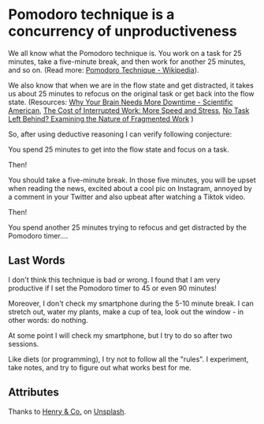 # Pomodoro technique is a concurrency of unproductiveness

We all know what the Pomodoro technique is. You work on a task for 25 minutes, take a five-minute break, and then work for another 25 minutes, and so on. (Read more: [Pomodoro Technique - Wikipedia](https://en.wikipedia.org/wiki/Pomodoro_Technique)).

We also know that when we are in the flow state and get distracted, it takes us about 25 minutes to refocus on the original task or get back into the flow state.
(Resources: [Why Your Brain Needs More Downtime - Scientific American](https://www.scientificamerican.com/article/mental-downtime/),  [The Cost of Interrupted Work: More Speed and Stress](https://www.ics.uci.edu/~gmark/chi08-mark.pdf), [No Task Left Behind? Examining the Nature of Fragmented Work](https://www.ics.uci.edu/~gmark/CHI2005.pdf) )  

So, after using deductive reasoning I can verify following conjecture:

You spend 25 minutes to get into the flow state and focus on a task. 

Then! 

You should take a five-minute break. In those five minutes, you will be upset when reading the news, excited about a cool pic on Instagram,
annoyed by a comment in your Twitter and also upbeat after watching a Tiktok video. 

Then!

You spend another 25 minutes trying to refocus and get distracted by the Pomodoro timer.... 

## Last Words

I don't think this technique is bad or wrong. I found that I am very productive if I set the Pomodoro timer to 45 or even 90 minutes! 

Moreover, I don't check my smartphone during the 5-10 minute break. I can stretch out, water my plants, make a cup of tea, look out the window - in other words: do nothing.

At some point I will check my smartphone, but I try to do so after two sessions. 

Like diets (or programming), I try not to follow all the "rules". I experiment, take notes, and try to figure out what works best for me. 

## Attributes

Thanks to [Henry & Co.](https://unsplash.com/@hngstrm?utm_source=unsplash&utm_medium=referral&utm_content=creditCopyText) on [Unsplash](https://unsplash.com/?utm_source=unsplash&utm_medium=referral&utm_content=creditCopyText). 

​    

